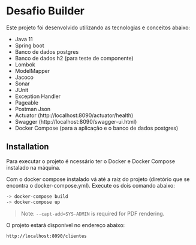 # Desafio Builder

Este projeto foi desenvolvido utilizando as tecnologias e conceitos abaixo:

- Java 11
- Spring boot
- Banco de dados postgres
- Banco de dados h2 (para teste de componente)
- Lombok
- ModelMapper
- Jacoco
- Sonar
- JUnit
- Exception Handler
- Pageable
- Postman Json
- Actuator (http://localhost:8090/actuator/health)
- Swagger (http://localhost:8090/swagger-ui.html)
- Docker Compose (para a aplicação e o banco de dados postgres)

## Installation

Para executar o projeto é ncessário ter o Docker e Docker Compose instalado na máquina.

Com o docker compose instalado vá até a raiz do projeto (diretório que se encontra o docker-compose.yml).
Execute os dois comando abaixo:

```sh
-> docker-compose build
-> docker-compose up
```

> Note: `--capt-add=SYS-ADMIN` is required for PDF rendering.

O projeto estará disponível no endereço abaixo:

```sh
http://localhost:8090/clientes
```
